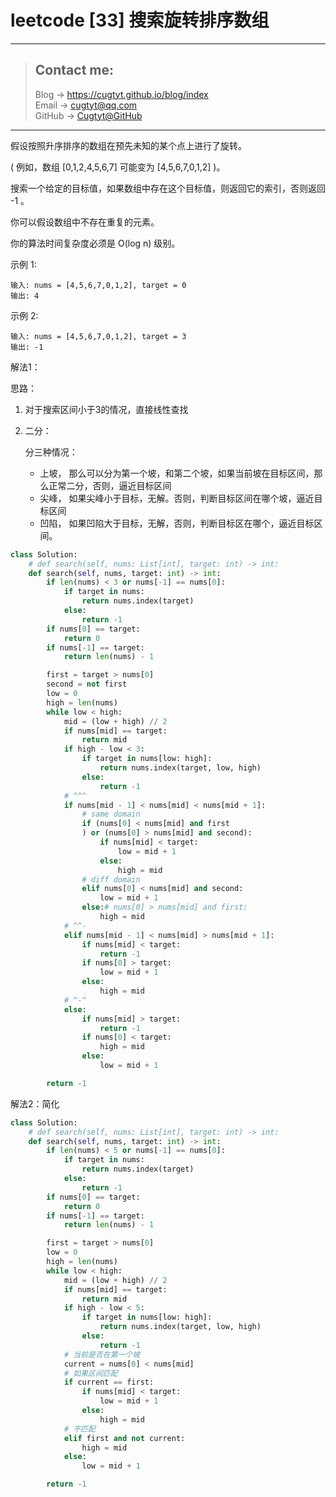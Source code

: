 # leetcode [33] 搜索旋转排序数组

---
> ## Contact me:
> Blog -> <https://cugtyt.github.io/blog/index>  
> Email -> <cugtyt@qq.com>  
> GitHub -> [Cugtyt@GitHub](https://github.com/Cugtyt)

---

假设按照升序排序的数组在预先未知的某个点上进行了旋转。

( 例如，数组 [0,1,2,4,5,6,7] 可能变为 [4,5,6,7,0,1,2] )。

搜索一个给定的目标值，如果数组中存在这个目标值，则返回它的索引，否则返回 -1 。

你可以假设数组中不存在重复的元素。

你的算法时间复杂度必须是 O(log n) 级别。

示例 1:
```
输入: nums = [4,5,6,7,0,1,2], target = 0
输出: 4
```

示例 2:
```
输入: nums = [4,5,6,7,0,1,2], target = 3
输出: -1
```

解法1：

思路：

1. 对于搜索区间小于3的情况，直接线性查找

2. 二分：

    分三种情况：

    * 上坡， 那么可以分为第一个坡，和第二个坡，如果当前坡在目标区间，那么正常二分，否则，逼近目标区间
    * 尖峰， 如果尖峰小于目标，无解。否则，判断目标区间在哪个坡，逼近目标区间
    * 凹陷， 如果凹陷大于目标，无解，否则，判断目标区在哪个，逼近目标区间。


``` python
class Solution:
    # def search(self, nums: List[int], target: int) -> int:
    def search(self, nums, target: int) -> int:
        if len(nums) < 3 or nums[-1] == nums[0]:
            if target in nums:
                return nums.index(target)
            else:
                return -1
        if nums[0] == target:
            return 0
        if nums[-1] == target:
            return len(nums) - 1

        first = target > nums[0]
        second = not first
        low = 0
        high = len(nums)
        while low < high:
            mid = (low + high) // 2
            if nums[mid] == target:
                return mid
            if high - low < 3:
                if target in nums[low: high]:
                    return nums.index(target, low, high)
                else:
                    return -1
            # ^^^
            if nums[mid - 1] < nums[mid] < nums[mid + 1]:
                # same domain
                if (nums[0] < nums[mid] and first
                ) or (nums[0] > nums[mid] and second):
                    if nums[mid] < target:
                        low = mid + 1
                    else:
                        high = mid
                # diff domain
                elif nums[0] < nums[mid] and second:
                    low = mid + 1
                else:# nums[0] > nums[mid] and first:
                    high = mid
            # ^^-
            elif nums[mid - 1] < nums[mid] > nums[mid + 1]:
                if nums[mid] < target:
                    return -1
                if nums[0] > target:
                    low = mid + 1
                else:
                    high = mid
            # ^-^
            else:
                if nums[mid] > target:
                    return -1
                if nums[0] < target:
                    high = mid
                else:
                    low = mid + 1

        return -1
```

解法2：简化

``` python
class Solution:
    # def search(self, nums: List[int], target: int) -> int:
    def search(self, nums, target: int) -> int:
        if len(nums) < 5 or nums[-1] == nums[0]:
            if target in nums:
                return nums.index(target)
            else:
                return -1
        if nums[0] == target:
            return 0
        if nums[-1] == target:
            return len(nums) - 1

        first = target > nums[0]
        low = 0
        high = len(nums)
        while low < high:
            mid = (low + high) // 2
            if nums[mid] == target:
                return mid
            if high - low < 5:
                if target in nums[low: high]:
                    return nums.index(target, low, high)
                else:
                    return -1
            # 当前是否在第一个坡
            current = nums[0] < nums[mid]
            # 如果区间匹配
            if current == first:
                if nums[mid] < target:
                    low = mid + 1
                else:
                    high = mid
            # 不匹配
            elif first and not current:
                high = mid
            else:
                low = mid + 1

        return -1
```